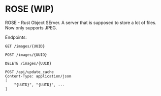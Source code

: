 # ROSE (WIP)

ROSE - Rust Object SErver. A server that is supposed to store a lot of files. Now only supports JPEG. 

Endpoints:

```HTTP
GET /images/{UUID}
```

```HTTP
POST /images/{UUID}
```

```HTTP
DELETE /images/{UUID}
```

```HTTP
POST /api/update_cache
Content-Type: application/json
[
    "{UUID}", "{UUID}", ...
]
```
